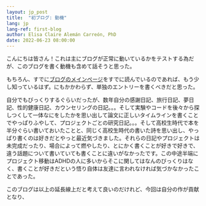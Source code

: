 ```yaml
---
layout: jp_post
title:  "初ブログ: 動機"
lang: jp
lang-ref: first-blog
author: Elisa Claire Alemán Carreón, PhD
date: 2022-06-23 08:00:00
---
```


こんにちは皆さん！これは主にブログが正常に動いているかをテストする為だが、このブログを書く動機も含めて話そうと思った。

もちろん、すでに[ブログのメインページ](/{{page.lang}}\blog)をすでに読んでいるのであれば、もう少し知っているはず。にもかかわらず、単独のエントリーを書くべきだと思った。

自分でもびっくりするぐらいだったが、数年自分の感謝日記、旅行日記、夢日記、性的健康日記、カウンセリングの日記。。。そして実験やコードを後々から探しつくして一体なにをしたかを思い出して論文に正しいタイムラインを書くことでやっぱりふやして、プロジェクトごとの研究日記。。。そして高校生時代で本を半分ぐらい書いておいたことと、同じく高校生時代の書いた詩を思い出し、やっぱり書くのは好きだとやっと最近気づきました。それらの日記やプロジェクトは未完成だったり、場合によって燃やしたり、とにかく書くことが好きで好きで、違う話題について書いていても書くことに違いがなかったです。この中途半端にプロジェクト移動はADHDの人に多いからそこに関してはなんのびっくりはなく、書くことが好きだという悟り自体は友達に言われなければ気づかなかったことであった。

このブログは以上の延長線上だと考えて良いのだけれど、今回は自分の作が貢献となり、
